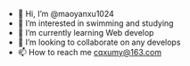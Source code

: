 - 👋 Hi, I’m @maoyanxu1024
- 👀 I’m interested in swimming and studying
- 🌱 I’m currently learning Web develop
- 💞️ I’m looking to collaborate on any develops
- 📫 How to reach me cqxumy@163.com

<!---
maoyanxu1024/maoyanxu1024 is a ✨ special ✨ repository because its `README.md` (this file) appears on your GitHub profile.
You can click the Preview link to take a look at your changes.
--->
